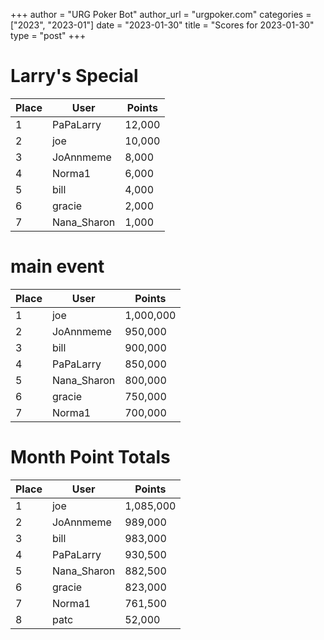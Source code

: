 +++
author = "URG Poker Bot"
author_url = "urgpoker.com"
categories = ["2023", "2023-01"]
date = "2023-01-30"
title = "Scores for 2023-01-30"
type = "post"
+++
# Larry's Special

| Place | User | Points |
|-------|------|--------|
| 1 | PaPaLarry | 12,000 |
| 2 | joe | 10,000 |
| 3 | JoAnnmeme | 8,000 |
| 4 | Norma1 | 6,000 |
| 5 | bill | 4,000 |
| 6 | gracie | 2,000 |
| 7 | Nana_Sharon | 1,000 |

# main event

| Place | User | Points |
|-------|------|--------|
| 1 | joe | 1,000,000 |
| 2 | JoAnnmeme | 950,000 |
| 3 | bill | 900,000 |
| 4 | PaPaLarry | 850,000 |
| 5 | Nana_Sharon | 800,000 |
| 6 | gracie | 750,000 |
| 7 | Norma1 | 700,000 |

# Month Point Totals

| Place | User | Points |
|-------|------|--------|
| 1 | joe | 1,085,000 |
| 2 | JoAnnmeme | 989,000 |
| 3 | bill | 983,000 |
| 4 | PaPaLarry | 930,500 |
| 5 | Nana_Sharon | 882,500 |
| 6 | gracie | 823,000 |
| 7 | Norma1 | 761,500 |
| 8 | patc | 52,000 |
